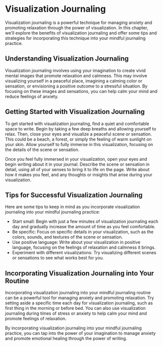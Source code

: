 Visualization Journaling
=====================================================================================

Visualization journaling is a powerful technique for managing anxiety and promoting relaxation through the power of visualization. In this chapter, we'll explore the benefits of visualization journaling and offer some tips and strategies for incorporating this technique into your mindful journaling practice.

Understanding Visualization Journaling
--------------------------------------

Visualization journaling involves using your imagination to create vivid mental images that promote relaxation and calmness. This may involve visualizing yourself in a peaceful place, imagining a calming color or sensation, or envisioning a positive outcome to a stressful situation. By focusing on these images and sensations, you can help calm your mind and reduce feelings of anxiety.

Getting Started with Visualization Journaling
---------------------------------------------

To get started with visualization journaling, find a quiet and comfortable space to write. Begin by taking a few deep breaths and allowing yourself to relax. Then, close your eyes and visualize a peaceful scene or sensation. This could be a beach, a forest, or simply the feeling of warm sunlight on your skin. Allow yourself to fully immerse in this visualization, focusing on the details of the scene or sensation.

Once you feel fully immersed in your visualization, open your eyes and begin writing about it in your journal. Describe the scene or sensation in detail, using all of your senses to bring it to life on the page. Write about how it makes you feel, and any thoughts or insights that arise during your visualization.

Tips for Successful Visualization Journaling
--------------------------------------------

Here are some tips to keep in mind as you incorporate visualization journaling into your mindful journaling practice:

* Start small: Begin with just a few minutes of visualization journaling each day and gradually increase the amount of time as you feel comfortable.
* Be specific: Focus on specific details in your visualization, such as the colors, sounds, and textures of the scene or sensation.
* Use positive language: Write about your visualization in positive language, focusing on the feelings of relaxation and calmness it brings.
* Experiment with different visualizations: Try visualizing different scenes or sensations to see what works best for you.

Incorporating Visualization Journaling into Your Routine
--------------------------------------------------------

Incorporating visualization journaling into your mindful journaling routine can be a powerful tool for managing anxiety and promoting relaxation. Try setting aside a specific time each day for visualization journaling, such as first thing in the morning or before bed. You can also use visualization journaling during times of stress or anxiety to help calm your mind and promote feelings of relaxation.

By incorporating visualization journaling into your mindful journaling practice, you can tap into the power of your imagination to manage anxiety and promote emotional healing through the power of writing.
